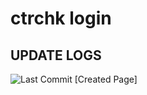 # ctrchk login 
## UPDATE LOGS
![Last Commit](https://img.shields.io/github/Last-Commit/ctrchk/ctrchk.login)
[Created Page]
